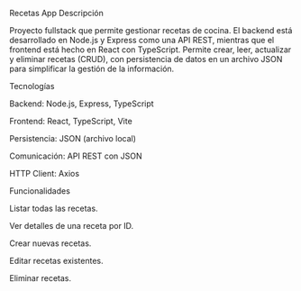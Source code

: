 Recetas App
Descripción

Proyecto fullstack que permite gestionar recetas de cocina.
El backend está desarrollado en Node.js y Express como una API REST, mientras que el frontend está hecho en React con TypeScript.
Permite crear, leer, actualizar y eliminar recetas (CRUD), con persistencia de datos en un archivo JSON para simplificar la gestión de la información.

Tecnologías

Backend: Node.js, Express, TypeScript

Frontend: React, TypeScript, Vite

Persistencia: JSON (archivo local)

Comunicación: API REST con JSON

HTTP Client: Axios

Funcionalidades

Listar todas las recetas.

Ver detalles de una receta por ID.

Crear nuevas recetas.

Editar recetas existentes.

Eliminar recetas.
